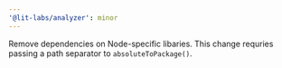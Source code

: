 ```yaml
---
'@lit-labs/analyzer': minor
---
```


Remove dependencies on Node-specific libaries. This change requries passing a path separator to `absoluteToPackage()`.
